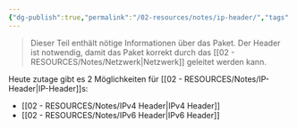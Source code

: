 ```yaml
---
{"dg-publish":true,"permalink":"/02-resources/notes/ip-header/","tags":["informatik/netzwerk/ip"],"noteIcon":"","updated":"2025-09-10T16:35:20.000+02:00"}
---
```


>Dieser Teil enthält nötige Informationen über das Paket. Der Header ist notwendig, damit das Paket korrekt durch das [[02 - RESOURCES/Notes/Netzwerk\|Netzwerk]] geleitet werden kann.

Heute zutage gibt es 2 Möglichkeiten für [[02 - RESOURCES/Notes/IP-Header\|IP-Header]]s:
- [[02 - RESOURCES/Notes/IPv4 Header\|IPv4 Header]]
- [[02 - RESOURCES/Notes/IPv6 Header\|IPv6 Header]]